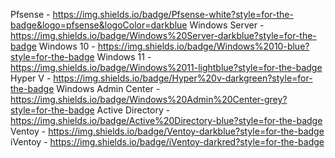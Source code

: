 Pfsense - https://img.shields.io/badge/Pfsense-white?style=for-the-badge&logo=pfsense&logoColor=darkblue
Windows Server - https://img.shields.io/badge/Windows%20Server-darkblue?style=for-the-badge
Windows 10 - https://img.shields.io/badge/Windows%2010-blue?style=for-the-badge
Windows 11 - https://img.shields.io/badge/Windows%2011-lightblue?style=for-the-badge
Hyper V - https://img.shields.io/badge/Hyper%20v-darkgreen?style=for-the-badge
Windows Admin Center - https://img.shields.io/badge/Windows%20Admin%20Center-grey?style=for-the-badge
Active Directory - https://img.shields.io/badge/Active%20Directory-blue?style=for-the-badge
Ventoy - https://img.shields.io/badge/Ventoy-darkblue?style=for-the-badge
iVentoy - https://img.shields.io/badge/iVentoy-darkred?style=for-the-badge




